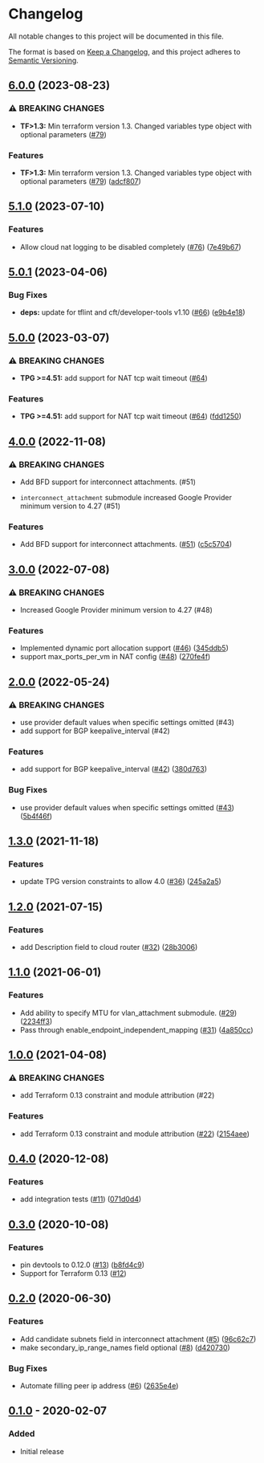 # Changelog

All notable changes to this project will be documented in this file.

The format is based on
[Keep a Changelog](https://keepachangelog.com/en/1.0.0/),
and this project adheres to
[Semantic Versioning](https://semver.org/spec/v2.0.0.html).

## [6.0.0](https://github.com/terraform-google-modules/terraform-google-cloud-router/compare/v5.1.0...v6.0.0) (2023-08-23)


### ⚠ BREAKING CHANGES

* **TF>1.3:** Min terraform version 1.3. Changed variables type object with optional parameters ([#79](https://github.com/terraform-google-modules/terraform-google-cloud-router/issues/79))

### Features

* **TF>1.3:** Min terraform version 1.3. Changed variables type object with optional parameters ([#79](https://github.com/terraform-google-modules/terraform-google-cloud-router/issues/79)) ([adcf807](https://github.com/terraform-google-modules/terraform-google-cloud-router/commit/adcf8079a273da166d0c06d421aefc2ae4be9c06))

## [5.1.0](https://github.com/terraform-google-modules/terraform-google-cloud-router/compare/v5.0.1...v5.1.0) (2023-07-10)


### Features

* Allow cloud nat logging to be disabled completely ([#76](https://github.com/terraform-google-modules/terraform-google-cloud-router/issues/76)) ([7e49b67](https://github.com/terraform-google-modules/terraform-google-cloud-router/commit/7e49b67043c164be501ef7077674cd964019bce6))

## [5.0.1](https://github.com/terraform-google-modules/terraform-google-cloud-router/compare/v5.0.0...v5.0.1) (2023-04-06)


### Bug Fixes

* **deps:** update for tflint and cft/developer-tools v1.10 ([#66](https://github.com/terraform-google-modules/terraform-google-cloud-router/issues/66)) ([e9b4e18](https://github.com/terraform-google-modules/terraform-google-cloud-router/commit/e9b4e1807bd5dbc7ac1061711bf9d9d16427c751))

## [5.0.0](https://github.com/terraform-google-modules/terraform-google-cloud-router/compare/v4.0.0...v5.0.0) (2023-03-07)


### ⚠ BREAKING CHANGES

* **TPG >=4.51:** add support for NAT tcp wait timeout ([#64](https://github.com/terraform-google-modules/terraform-google-cloud-router/issues/64))

### Features

* **TPG >=4.51:** add support for NAT tcp wait timeout ([#64](https://github.com/terraform-google-modules/terraform-google-cloud-router/issues/64)) ([fdd1250](https://github.com/terraform-google-modules/terraform-google-cloud-router/commit/fdd1250ba39f4dc7ed15d3c862276972c6a6fed7))

## [4.0.0](https://github.com/terraform-google-modules/terraform-google-cloud-router/compare/v3.0.0...v4.0.0) (2022-11-08)


### ⚠ BREAKING CHANGES

* Add BFD support for interconnect attachments.  (#51)

* `interconnect_attachment` submodule increased Google Provider minimum version to 4.27 (#51)

### Features

* Add BFD support for interconnect attachments.  ([#51](https://github.com/terraform-google-modules/terraform-google-cloud-router/issues/51)) ([c5c5704](https://github.com/terraform-google-modules/terraform-google-cloud-router/commit/c5c57040fbadb2430c1442a2a0f540a2e8136f1e))

## [3.0.0](https://github.com/terraform-google-modules/terraform-google-cloud-router/compare/v2.0.0...v3.0.0) (2022-07-08)


### ⚠ BREAKING CHANGES

* Increased Google Provider minimum version to 4.27 (#48)

### Features

* Implemented dynamic port allocation support ([#46](https://github.com/terraform-google-modules/terraform-google-cloud-router/issues/46)) ([345ddb5](https://github.com/terraform-google-modules/terraform-google-cloud-router/commit/345ddb533b55a8da85fc7c94b4b18d30d6ffa5d2))
* support max_ports_per_vm in NAT config ([#48](https://github.com/terraform-google-modules/terraform-google-cloud-router/issues/48)) ([270fe4f](https://github.com/terraform-google-modules/terraform-google-cloud-router/commit/270fe4f29916004b81734b82a76736e6cecfc1a5))

## [2.0.0](https://github.com/terraform-google-modules/terraform-google-cloud-router/compare/v1.3.0...v2.0.0) (2022-05-24)


### ⚠ BREAKING CHANGES

* use provider default values when specific settings omitted (#43)
* add support for BGP keepalive_interval (#42)

### Features

* add support for BGP keepalive_interval ([#42](https://github.com/terraform-google-modules/terraform-google-cloud-router/issues/42)) ([380d763](https://github.com/terraform-google-modules/terraform-google-cloud-router/commit/380d7632a6a28ab6277f47c4eada3293102a7788))


### Bug Fixes

* use provider default values when specific settings omitted ([#43](https://github.com/terraform-google-modules/terraform-google-cloud-router/issues/43)) ([5b4f46f](https://github.com/terraform-google-modules/terraform-google-cloud-router/commit/5b4f46f9d2280426bdce9d8ec1a35268de2ba5ca))

## [1.3.0](https://www.github.com/terraform-google-modules/terraform-google-cloud-router/compare/v1.2.0...v1.3.0) (2021-11-18)


### Features

* update TPG version constraints to allow 4.0 ([#36](https://www.github.com/terraform-google-modules/terraform-google-cloud-router/issues/36)) ([245a2a5](https://www.github.com/terraform-google-modules/terraform-google-cloud-router/commit/245a2a56537e071e0d0bb6c8b37a5e6499801557))

## [1.2.0](https://www.github.com/terraform-google-modules/terraform-google-cloud-router/compare/v1.1.0...v1.2.0) (2021-07-15)


### Features

* add Description field to cloud router ([#32](https://www.github.com/terraform-google-modules/terraform-google-cloud-router/issues/32)) ([28b3006](https://www.github.com/terraform-google-modules/terraform-google-cloud-router/commit/28b3006a6cff02eb40848be5c8ac34fe52a52258))

## [1.1.0](https://www.github.com/terraform-google-modules/terraform-google-cloud-router/compare/v1.0.0...v1.1.0) (2021-06-01)


### Features

* Add ability to specify MTU for vlan_attachment submodule. ([#29](https://www.github.com/terraform-google-modules/terraform-google-cloud-router/issues/29)) ([2234ff3](https://www.github.com/terraform-google-modules/terraform-google-cloud-router/commit/2234ff33dbd4cb5b1b0434c3d0929cb1f32cbdae))
* Pass through enable_endpoint_independent_mapping ([#31](https://www.github.com/terraform-google-modules/terraform-google-cloud-router/issues/31)) ([4a850cc](https://www.github.com/terraform-google-modules/terraform-google-cloud-router/commit/4a850cc8b456adc5d6a7f62296f5e56faa3b4a08))

## [1.0.0](https://www.github.com/terraform-google-modules/terraform-google-cloud-router/compare/v0.4.0...v1.0.0) (2021-04-08)


### ⚠ BREAKING CHANGES

* add Terraform 0.13 constraint and module attribution (#22)

### Features

* add Terraform 0.13 constraint and module attribution ([#22](https://www.github.com/terraform-google-modules/terraform-google-cloud-router/issues/22)) ([2154aee](https://www.github.com/terraform-google-modules/terraform-google-cloud-router/commit/2154aee587cf302cb583b1334f52f923b1801477))

## [0.4.0](https://www.github.com/terraform-google-modules/terraform-google-cloud-router/compare/v0.3.0...v0.4.0) (2020-12-08)


### Features

* add integration tests ([#11](https://www.github.com/terraform-google-modules/terraform-google-cloud-router/issues/11)) ([071d0d4](https://www.github.com/terraform-google-modules/terraform-google-cloud-router/commit/071d0d4be4d0a417329ae6e60512440a43286f66))

## [0.3.0](https://www.github.com/terraform-google-modules/terraform-google-cloud-router/compare/v0.2.0...v0.3.0) (2020-10-08)


### Features

* pin devtools to 0.12.0 ([#13](https://www.github.com/terraform-google-modules/terraform-google-cloud-router/issues/13)) ([b8fd4c9](https://www.github.com/terraform-google-modules/terraform-google-cloud-router/commit/b8fd4c94c26b9209ba4463ea27a3522dd423a1da))
* Support for Terraform 0.13 ([#12](https://github.com/terraform-google-modules/terraform-google-cloud-router/pull/12))

## [0.2.0](https://www.github.com/terraform-google-modules/terraform-google-cloud-router/compare/v0.1.0...v0.2.0) (2020-06-30)


### Features

* Add candidate subnets field in interconnect attachment ([#5](https://www.github.com/terraform-google-modules/terraform-google-cloud-router/issues/5)) ([96c62c7](https://www.github.com/terraform-google-modules/terraform-google-cloud-router/commit/96c62c7b3332a88f1ab82efd7df1b6463a6275d4))
* make secondary_ip_range_names field optional ([#8](https://www.github.com/terraform-google-modules/terraform-google-cloud-router/issues/8)) ([d420730](https://www.github.com/terraform-google-modules/terraform-google-cloud-router/commit/d420730e068110658deef8df99075e40c4ed6357))


### Bug Fixes

* Automate filling peer ip address ([#6](https://www.github.com/terraform-google-modules/terraform-google-cloud-router/issues/6)) ([2635e4e](https://www.github.com/terraform-google-modules/terraform-google-cloud-router/commit/2635e4e92d375217ab90148c8b4b5c88bed23155))

## [0.1.0] - 2020-02-07

### Added

- Initial release

[Unreleased]: https://github.com/terraform-google-modules/terraform-google-cloud-router/compare/v0.1.0...HEAD
[0.1.0]: https://github.com/terraform-google-modules/terraform-google-cloud-router/releases/tag/v0.1.0
